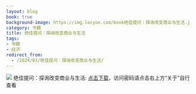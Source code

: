 ```yaml
---
layout: blog
book: true
background-image: https://img.locyoo.com/book绝佳提问：探询改变商业与生活.jpg
category: 书籍
title: 绝佳提问：探询改变商业与生活
tags:
- 书籍
- 经济
redirect_from:
  - /2024/03/绝佳提问：探询改变商业与生活/
---
```

![](https://img.locyoo.com/book绝佳提问：探询改变商业与生活.jpg)
绝佳提问：探询改变商业与生活: <a name = "ref1" href="https://url18.ctfile.com/f/50983618-1045048525-0aa19f?p=3619">点击下载</a>，访问密码请点击右上方“关于”自行查看